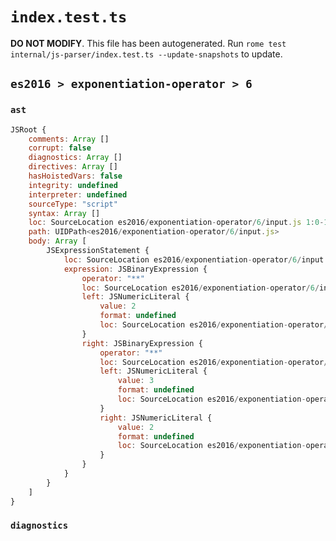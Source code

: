 # `index.test.ts`

**DO NOT MODIFY**. This file has been autogenerated. Run `rome test internal/js-parser/index.test.ts --update-snapshots` to update.

## `es2016 > exponentiation-operator > 6`

### `ast`

```javascript
JSRoot {
	comments: Array []
	corrupt: false
	diagnostics: Array []
	directives: Array []
	hasHoistedVars: false
	integrity: undefined
	interpreter: undefined
	sourceType: "script"
	syntax: Array []
	loc: SourceLocation es2016/exponentiation-operator/6/input.js 1:0-1:11
	path: UIDPath<es2016/exponentiation-operator/6/input.js>
	body: Array [
		JSExpressionStatement {
			loc: SourceLocation es2016/exponentiation-operator/6/input.js 1:0-1:11
			expression: JSBinaryExpression {
				operator: "**"
				loc: SourceLocation es2016/exponentiation-operator/6/input.js 1:0-1:11
				left: JSNumericLiteral {
					value: 2
					format: undefined
					loc: SourceLocation es2016/exponentiation-operator/6/input.js 1:0-1:1
				}
				right: JSBinaryExpression {
					operator: "**"
					loc: SourceLocation es2016/exponentiation-operator/6/input.js 1:5-1:11
					left: JSNumericLiteral {
						value: 3
						format: undefined
						loc: SourceLocation es2016/exponentiation-operator/6/input.js 1:5-1:6
					}
					right: JSNumericLiteral {
						value: 2
						format: undefined
						loc: SourceLocation es2016/exponentiation-operator/6/input.js 1:10-1:11
					}
				}
			}
		}
	]
}
```

### `diagnostics`

```

```
